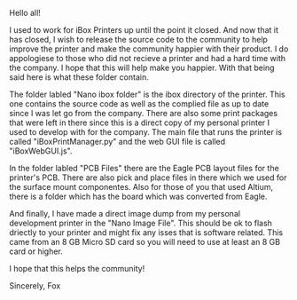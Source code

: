 Hello all! 

I used to work for iBox Printers up until the point it closed. And now that it has closed, I wish to release the source code to the community to help improve the printer and make the community happier with their product. I do appologiese to those who did not recieve a printer and had a hard time with the company. I hope that this will help make you happier. With that being said here is what these folder contain. 

The folder labled "Nano ibox folder" is the ibox directory of the printer. This one contains the source code as well as the complied file as up to date since I was let go from the company. There are also some print packages that were left in there since this is a direct copy of my personal printer I used to develop with for the company. The main file that runs the printer is called "iBoxPrintManager.py" and the web GUI file is called "iBoxWebGUI.js". 

In the folder labled "PCB Files" there are the Eagle PCB layout files for the printer's PCB. There are also pick and place files in there which we used for the surface mount componentes. Also for those of you that used Altium, there is a folder which has the board which was converted from Eagle. 

And finally, I have made a direct image dump from my personal development printer in the "Nano Image File". This should be ok to flash driectly to your printer and might fix any isses that is software related. This came from an 8 GB Micro SD card so you will need to use at least an 8 GB card or higher. 

I hope that this helps the community! 

Sincerely,
Fox
